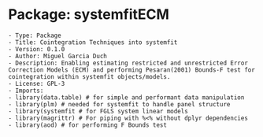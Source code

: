 # Package: systemfitECM

    - Type: Package
    - Title: Cointegration Techniques into systemfit
    - Version: 0.1.0
    - Author: Miguel Garcia Duch
    - Description: Enabling estimating restricted and unrestricted Error Correction Models (ECM) and performing Pesaran(2001) Bounds-F test for cointegration within systemfit objects/models.
    - License: GPL-3
    - Imports:
    - library(data.table) # for simple and performant data manipulation 
    - library(plm) # needed for systemfit to handle panel structure 
    - library(systemfit # for FGLS system linear models 
    - library(magrittr) # For piping with %<% without dplyr dependencies 
    - library(aod) # for performing F Bounds test

